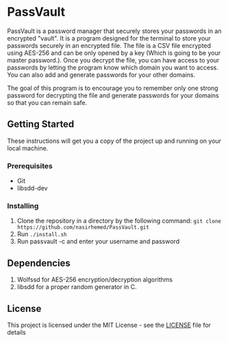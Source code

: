 # PassVault
PassVault is a password manager that securely stores your passwords in an encrypted "vault". It is a program designed for the terminal to store your passwords securely in an encrypted file.
The file is a CSV file encrypted using AES-256 and can be only opened by a key (Which is going to be your master password.). Once you decrypt the file, you can have
access to your passwords by letting the program know which domain you want to access. You can also add and generate passwords for your other domains.

The goal of this program is to encourage you to remember only one strong password for decrypting
the file and generate passwords for your domains so that you can remain safe.

## Getting Started
These instructions will get you a copy of the project up and running on your local machine.

### Prerequisites

* Git
* libsdd-dev

### Installing 

1. Clone the repository in a directory by the following command: `git clone https://github.com/nasirhemed/PassVault.git`
2. Run `./install.sh`
3. Run passvault -c and enter your username and password

## Dependencies

1. Wolfssd for AES-256 encryption/decryption algorithms
2. libsdd for a proper random generator in C.

## License

This project is licensed under the MIT License - see the [LICENSE](LICENSE) file for details
